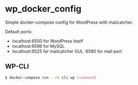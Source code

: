 # wp_docker_config

Simple docker-compose config for WordPress with mailcatcher.

Default ports:

* localhost:6500 for WordPress itself
* localhost:6596 for MySQL
* localhost:6525 for mailcatcher GUI, :6580 for mail port

## WP-CLI

```bash
$ docker-compose run --rm cli wp [command]
```

